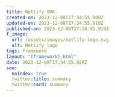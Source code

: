 ```yaml
---
title: Netlify SDK
created-on: 2023-12-08T17:34:55.900Z
updated-on: 2023-12-08T17:34:55.910Z
published-on: 2023-12-08T17:34:55.919Z
f_image:
  url: /assets/images/netlify-logo.svg
  alt: Netlify logo
tags: framework
layout: "[framework].html"
date: 2023-12-08T17:34:55.928Z
seo:
  noindex: true
  twitter:title: summary
  twitter:card: summary
---
```

